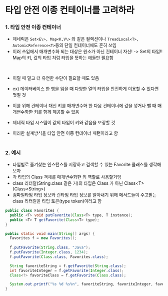 # 타입 안전 이종 컨테이너를 고려하라

### 1. 타입 안전 이종 컨테이너
- 제네릭은 `Set<E\>, Map<K,V\>` 와 같은 컬렉션이나 `TreadLocal<T>, AutomicReference<T>`등의 단일 컨테이너에도 흔히 쓰임
- 이러 쓰임에서 매개변수화 되는 대상은 원소가 아닌 컨테이너 자신! -> Set의 타입!! Map의 키, 값의 타입 처럼 타입을 뜻하는 애들만 필요함

<br>

- 이럴 때 말고 더 유연한 수단이 필요할 때도 있음
- ex) 데이터베이스 한 행을 읽을 때 다양한 열의 타입을 안전하게 이용할 수 있다면 멋질 것 
- 이를 위해 컨테이너 대신 키를 매개변수화 한 다음 컨테이너에 값을 넣거나 뺄 때 매개변수화한 키를 함께 제공할 수 있음

- 제네릭 타입 시스템이 값의 타입이 키와 같음을 보장할 것
- 이러한 설계방식을 타입 안전 이종 컨테이너 패턴이라고 함

#
### 2. 예시
- 타입별로 즐겨찾는 인스턴스를 저장하고 검색할 수 있는 Favorite 클래스를 생각해보자
- 각 타입의 Class 객체를 매개변수화한 키 역할로 사용할거임
- class 리터럴(String.class 같은 거)의 타입은 Class 가 아닌 Class<T\> (Class<String\>)
- 컴파일타임 타입 정보와 런타임 타입 정보를 알아내기 위해 메서드들이 주고받는 class 리터럴을 타입 토큰(type token)이라고 함

```java
public class Favorites {
  public <T> void putFavorite(Class<T> type, T instance);
  public <T> T getFavorite(Class<T> type);
}
```

```java
public static void main(String[] args) {
  Favorites f = new Favorites();
  
  f.putFavorite(String.class, "Java");
  f.putFavorite(Integer.class, 1234);
  f.putFavorite(Class.class, Favorites.class);

  String favoriteString = f.getFavorite(String.class);
  int favoriteInteger = f.getFavorite(Integer.class);
  Class<?> favoriteClass = f.getFavorite(Class.class);

  System.out.printf("%s %d %s%n", favoriteString, favoriteInteger, favoriteClass.getName());
}
```

